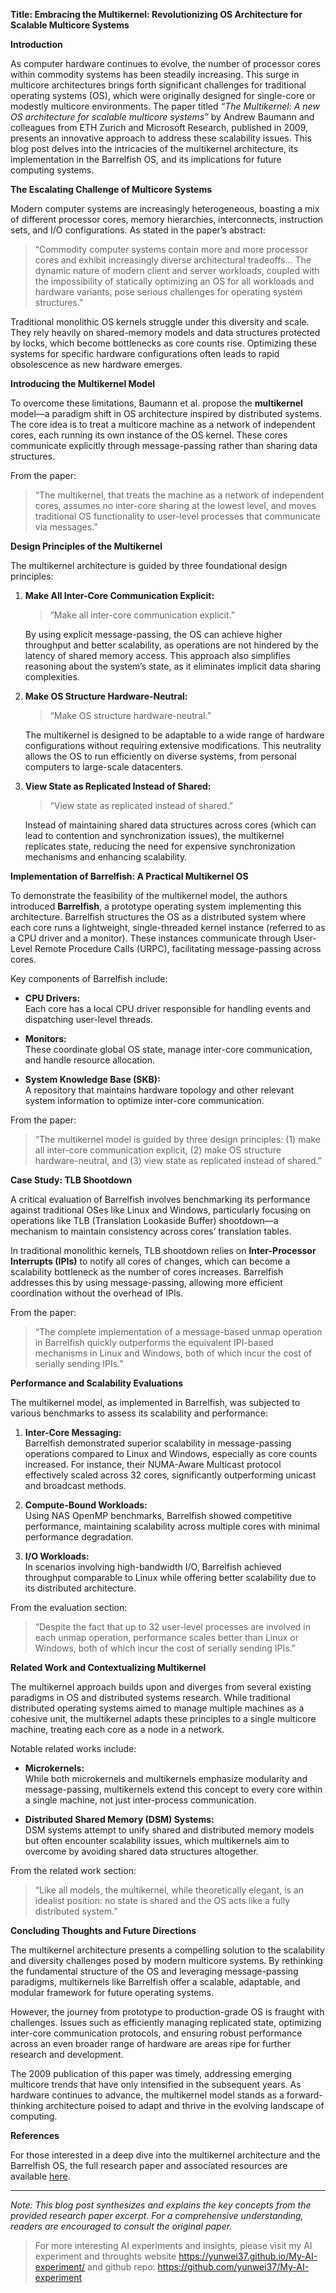 **Title: Embracing the Multikernel: Revolutionizing OS Architecture for Scalable Multicore Systems**

**Introduction**

As computer hardware continues to evolve, the number of processor cores within commodity systems has been steadily increasing. This surge in multicore architectures brings forth significant challenges for traditional operating systems (OS), which were originally designed for single-core or modestly multicore environments. The paper titled *“The Multikernel: A new OS architecture for scalable multicore systems”* by Andrew Baumann and colleagues from ETH Zurich and Microsoft Research, published in 2009, presents an innovative approach to address these scalability issues. This blog post delves into the intricacies of the multikernel architecture, its implementation in the Barrelfish OS, and its implications for future computing systems.

**The Escalating Challenge of Multicore Systems**

Modern computer systems are increasingly heterogeneous, boasting a mix of different processor cores, memory hierarchies, interconnects, instruction sets, and I/O configurations. As stated in the paper’s abstract:

> “Commodity computer systems contain more and more processor cores and exhibit increasingly diverse architectural tradeoffs... The dynamic nature of modern client and server workloads, coupled with the impossibility of statically optimizing an OS for all workloads and hardware variants, pose serious challenges for operating system structures.”

Traditional monolithic OS kernels struggle under this diversity and scale. They rely heavily on shared-memory models and data structures protected by locks, which become bottlenecks as core counts rise. Optimizing these systems for specific hardware configurations often leads to rapid obsolescence as new hardware emerges.

**Introducing the Multikernel Model**

To overcome these limitations, Baumann et al. propose the **multikernel** model—a paradigm shift in OS architecture inspired by distributed systems. The core idea is to treat a multicore machine as a network of independent cores, each running its own instance of the OS kernel. These cores communicate explicitly through message-passing rather than sharing data structures.

From the paper:

> “The multikernel, that treats the machine as a network of independent cores, assumes no inter-core sharing at the lowest level, and moves traditional OS functionality to user-level processes that communicate via messages.”

**Design Principles of the Multikernel**

The multikernel architecture is guided by three foundational design principles:

1. **Make All Inter-Core Communication Explicit:**  
   > “Make all inter-core communication explicit.”

   By using explicit message-passing, the OS can achieve higher throughput and better scalability, as operations are not hindered by the latency of shared memory access. This approach also simplifies reasoning about the system’s state, as it eliminates implicit data sharing complexities.

2. **Make OS Structure Hardware-Neutral:**  
   > “Make OS structure hardware-neutral.”

   The multikernel is designed to be adaptable to a wide range of hardware configurations without requiring extensive modifications. This neutrality allows the OS to run efficiently on diverse systems, from personal computers to large-scale datacenters.

3. **View State as Replicated Instead of Shared:**  
   > “View state as replicated instead of shared.”

   Instead of maintaining shared data structures across cores (which can lead to contention and synchronization issues), the multikernel replicates state, reducing the need for expensive synchronization mechanisms and enhancing scalability.

**Implementation of Barrelfish: A Practical Multikernel OS**

To demonstrate the feasibility of the multikernel model, the authors introduced **Barrelfish**, a prototype operating system implementing this architecture. Barrelfish structures the OS as a distributed system where each core runs a lightweight, single-threaded kernel instance (referred to as a CPU driver and a monitor). These instances communicate through User-Level Remote Procedure Calls (URPC), facilitating message-passing across cores.

Key components of Barrelfish include:

- **CPU Drivers:**  
  Each core has a local CPU driver responsible for handling events and dispatching user-level threads.

- **Monitors:**  
  These coordinate global OS state, manage inter-core communication, and handle resource allocation.

- **System Knowledge Base (SKB):**  
  A repository that maintains hardware topology and other relevant system information to optimize inter-core communication.

From the paper:

> “The multikernel model is guided by three design principles: (1) make all inter-core communication explicit, (2) make OS structure hardware-neutral, and (3) view state as replicated instead of shared.”

**Case Study: TLB Shootdown**

A critical evaluation of Barrelfish involves benchmarking its performance against traditional OSes like Linux and Windows, particularly focusing on operations like TLB (Translation Lookaside Buffer) shootdown—a mechanism to maintain consistency across cores’ translation tables.

In traditional monolithic kernels, TLB shootdown relies on **Inter-Processor Interrupts (IPIs)** to notify all cores of changes, which can become a scalability bottleneck as the number of cores increases. Barrelfish addresses this by using message-passing, allowing more efficient coordination without the overhead of IPIs.

From the paper:

> “The complete implementation of a message-based unmap operation in Barrelfish quickly outperforms the equivalent IPI-based mechanisms in Linux and Windows, both of which incur the cost of serially sending IPIs.”

**Performance and Scalability Evaluations**

The multikernel model, as implemented in Barrelfish, was subjected to various benchmarks to assess its scalability and performance:

1. **Inter-Core Messaging:**  
   Barrelfish demonstrated superior scalability in message-passing operations compared to Linux and Windows, especially as core counts increased. For instance, their NUMA-Aware Multicast protocol effectively scaled across 32 cores, significantly outperforming unicast and broadcast methods.

2. **Compute-Bound Workloads:**  
   Using NAS OpenMP benchmarks, Barrelfish showed competitive performance, maintaining scalability across multiple cores with minimal performance degradation.

3. **I/O Workloads:**  
   In scenarios involving high-bandwidth I/O, Barrelfish achieved throughput comparable to Linux while offering better scalability due to its distributed architecture.

From the evaluation section:

> “Despite the fact that up to 32 user-level processes are involved in each unmap operation, performance scales better than Linux or Windows, both of which incur the cost of serially sending IPIs.”

**Related Work and Contextualizing Multikernel**

The multikernel approach builds upon and diverges from several existing paradigms in OS and distributed systems research. While traditional distributed operating systems aimed to manage multiple machines as a cohesive unit, the multikernel adapts these principles to a single multicore machine, treating each core as a node in a network.

Notable related works include:

- **Microkernels:**  
  While both microkernels and multikernels emphasize modularity and message-passing, multikernels extend this concept to every core within a single machine, not just inter-process communication.

- **Distributed Shared Memory (DSM) Systems:**  
  DSM systems attempt to unify shared and distributed memory models but often encounter scalability issues, which multikernels aim to overcome by avoiding shared data structures altogether.

From the related work section:

> “Like all models, the multikernel, while theoretically elegant, is an idealist position: no state is shared and the OS acts like a fully distributed system.”

**Concluding Thoughts and Future Directions**

The multikernel architecture presents a compelling solution to the scalability and diversity challenges posed by modern multicore systems. By rethinking the fundamental structure of the OS and leveraging message-passing paradigms, multikernels like Barrelfish offer a scalable, adaptable, and modular framework for future operating systems.

However, the journey from prototype to production-grade OS is fraught with challenges. Issues such as efficiently managing replicated state, optimizing inter-core communication protocols, and ensuring robust performance across an even broader range of hardware are areas ripe for further research and development.

The 2009 publication of this paper was timely, addressing emerging multicore trends that have only intensified in the subsequent years. As hardware continues to advance, the multikernel model stands as a forward-thinking architecture poised to adapt and thrive in the evolving landscape of computing.

**References**

For those interested in a deep dive into the multikernel architecture and the Barrelfish OS, the full research paper and associated resources are available [here](http://www.barrelfish.org/).

---

*Note: This blog post synthesizes and explains the key concepts from the provided research paper excerpt. For a comprehensive understanding, readers are encouraged to consult the original paper.*

> For more interesting AI experiments and insights, please visit my AI experiment and throughts website <https://yunwei37.github.io/My-AI-experiment/> and github repo: <https://github.com/yunwei37/My-AI-experiment>
